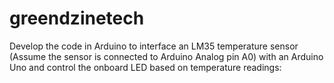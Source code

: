 # greendzinetech
Develop the code in Arduino to interface an LM35 temperature sensor (Assume the sensor is connected to Arduino Analog pin A0) with an Arduino Uno and control the onboard LED based on temperature readings: 
